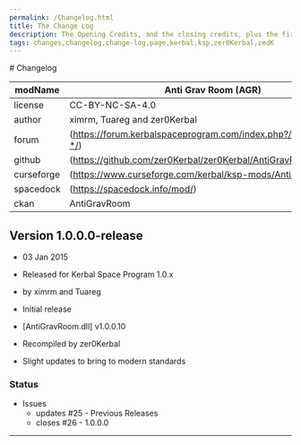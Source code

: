 ```yaml
---
permalink: /Changelog.html
title: The Change Log
description: The Opening Credits, and the closing credits, plus the first of two (or is three) end credit scenes
tags: changes,changelog,change-log,page,kerbal,ksp,zer0Kerbal,zedK
---
```


<!-- 
hdr-changelog.md v1.0.0.0
Anti Grav Room(AGR)
created: 13 May 2022
updated:
CC BY-ND 4.0 by zer0Kerbal
--># Changelog  
  
| modName    | Anti Grav Room (AGR)                                              |
| ---------- | ----------------------------------------------------------------- |
| license    | CC-BY-NC-SA-4.0                                                   |
| author     | ximrm, Tuareg and zer0Kerbal                                      |
| forum      | (https://forum.kerbalspaceprogram.com/index.php?/topic/208502-*/) |
| github     | (https://github.com/zer0Kerbal/zer0Kerbal/AntiGravRoom)           |
| curseforge | (https://www.curseforge.com/kerbal/ksp-mods/AntiGravRoom)         |
| spacedock  | (https://spacedock.info/mod/)                                     |
| ckan       | AntiGravRoom                                                      |

## Version 1.0.0.0-release

* 03 Jan 2015
* Released for Kerbal Space Program 1.0.x
* by ximrm and Tuareg

* Initial release
* [AntiGravRoom.dll] v1.0.0.10
* Recompiled by zer0Kerbal
* Slight updates to bring to modern standards

### Status

* Issues
  * updates #25 - Previous Releases
  * closes #26 - 1.0.0.0

---
